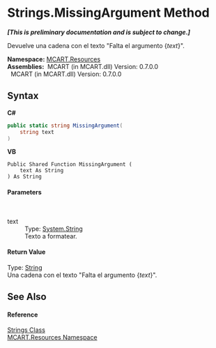 # Strings.MissingArgument Method 
 _**\[This is preliminary documentation and is subject to change.\]**_

Devuelve una cadena con el texto "Falta el argumento {*text*}".

**Namespace:**&nbsp;<a href="041b170e-5907-685d-b002-4dcd9adea31f">MCART.Resources</a><br />**Assemblies:**&nbsp;&nbsp;MCART (in MCART.dll) Version: 0.7.0.0<br />&nbsp;&nbsp;MCART (in MCART.dll) Version: 0.7.0.0<br />

## Syntax

**C#**<br />
``` C#
public static string MissingArgument(
	string text
)
```

**VB**<br />
``` VB
Public Shared Function MissingArgument ( 
	text As String
) As String
```


#### Parameters
&nbsp;<dl><dt>text</dt><dd>Type: <a href="http://msdn2.microsoft.com/es-es/library/s1wwdcbf" target="_blank">System.String</a><br />Texto a formatear.</dd></dl>

#### Return Value
Type: <a href="http://msdn2.microsoft.com/es-es/library/s1wwdcbf" target="_blank">String</a><br />Una cadena con el texto "Falta el argumento {*text*}".

## See Also


#### Reference
<a href="405d9625-9048-d87c-0dfb-200370247352">Strings Class</a><br /><a href="041b170e-5907-685d-b002-4dcd9adea31f">MCART.Resources Namespace</a><br />